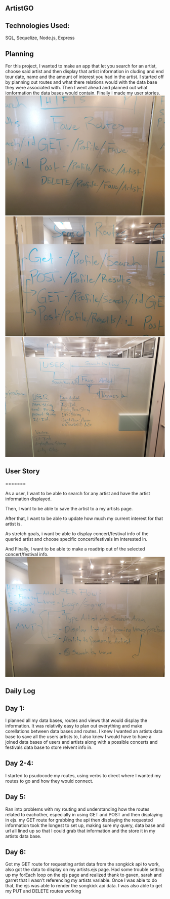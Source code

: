 
## ArtistGO

## Technologies Used: 

SQL, Sequelize, Node.js, Express

## Planning

For this project, I wanted to make an app that let you search for an artist, choose said artist and then display that artist information in cluding and end tour date, name and the amount of interest you had in the artist. I started off by planning out routes and what there relations would with the data base they were associated with. Then I went ahead and planned out what ionformation the data bases would contain. Finally i made my user stories.
![Planning](/READMEassets/favesroutes.jpg)
![Planning](/READMEassets/searchroutes.jpg)
![Planning](/READMEassets/database.jpg)

## User Story
=======


As a user, I want to be able to search for any artist and have the artist information displayed.

Then, I want to be able to save the artist to a my artists page.

After that, I want to be able to update how much my current interest for that artist is.

As stretch goals, i want be able to display concert/festival info of the queried artist and choose specific concert/festivals im interested in.

And Finally, I want to be able to make a roadtrip out of the selected concert/festival info.
![Planning](/READMEassets/userflow.jpg)


## Daily Log

## Day 1: 

I planned all my data bases, routes and views that would display the information. It was relativily easy to plan out everything and make corellations between data bases and routes. I knew I wanted an artists data base to save all the users artists to, I also knew I would have to have a joined data bases of users and artists along with a possible concerts and festivals data base to store relvent info in.


## Day 2-4: 

I started to psudocode my routes, using verbs to direct where I wanted my routes to go and how they would connect.

## Day 5: 

Ran into problems with my routing and understanding how the routes related to eachother, especially in using GET and POST and then displaying in ejs. my GET route for grabbing the api then displaying the requested information took the longest to set up, making sure my query, data base and url all lined up so that I could grab that information and the store it in my artists data base.

## Day 6: 

Got my GET route for requesting artist data from the songkick api to work, also got the data to display on my artists.ejs page. Had some trouble setting up my forEach loop on the ejs page and realized thank to gaven, sarah and garret that I wasn't referencing my artists variable. Once I was able to do that, the ejs was able to render the songkick api data. I was also able to get my PUT and DELETE routes working

